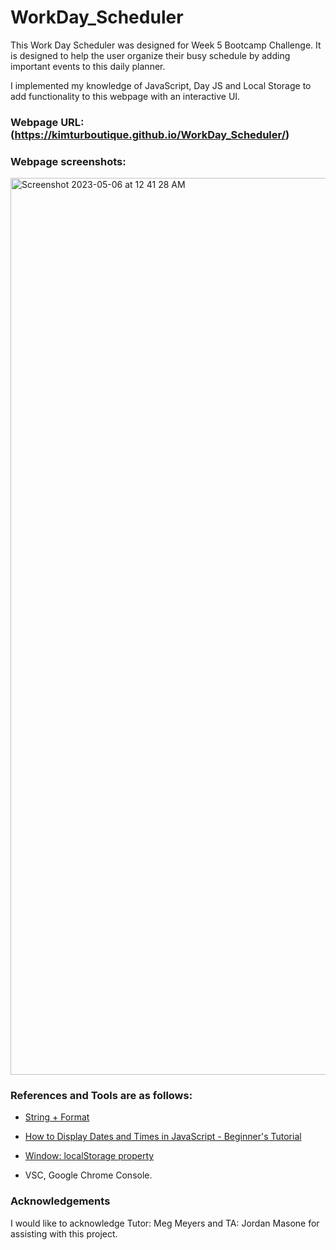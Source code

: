 # WorkDay_Scheduler
This Work Day Scheduler was designed for Week 5 Bootcamp Challenge. It is designed to help the user organize their busy schedule by adding important events to this daily planner.

I implemented my knowledge of JavaScript, Day JS and Local Storage to add functionality to this webpage with an interactive UI.


### Webpage URL: (https://kimturboutique.github.io/WorkDay_Scheduler/)

### Webpage screenshots:
<img width="1435" alt="Screenshot 2023-05-06 at 12 41 28 AM" src="https://user-images.githubusercontent.com/127644189/236600360-f1cd1c7a-5bbc-4c5d-a875-5817d4019cb4.png">


### References and Tools are as follows:

* [String + Format](https://day.js.org/docs/en/parse/string-format)

* [How to Display Dates and Times in JavaScript - Beginner's Tutorial](https://www.youtube.com/watch?v=50cDIUKlQ8g)

* [Window: localStorage property](https://developer.mozilla.org/en-US/docs/Web/API/Window/localStorage)

* VSC, Google Chrome Console.

### Acknowledgements

I would like to acknowledge Tutor: Meg Meyers and TA: Jordan Masone for assisting with this project.
